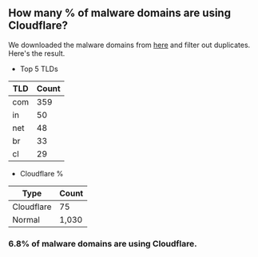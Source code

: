 ## How many % of malware domains are using Cloudflare?


We downloaded the malware domains from [here](https://urlhaus.abuse.ch) and filter out duplicates.
Here's the result.


[//]: # (start replacement)


- Top 5 TLDs

| TLD | Count |
| --- | --- |
| com | 359 |
| in | 50 |
| net | 48 |
| br | 33 |
| cl | 29 |


- Cloudflare %

| Type | Count |
| --- | --- |
| Cloudflare | 75 |
| Normal | 1,030 |


### 6.8% of malware domains are using Cloudflare.